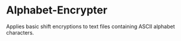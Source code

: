 # Alphabet-Encrypter
Applies basic shift encryptions to text files containing ASCII alphabet characters.
